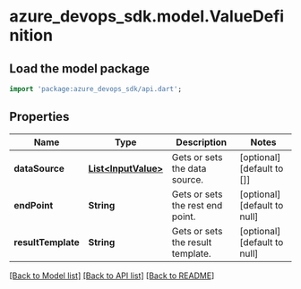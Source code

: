 # azure_devops_sdk.model.ValueDefinition

## Load the model package
```dart
import 'package:azure_devops_sdk/api.dart';
```

## Properties
Name | Type | Description | Notes
------------ | ------------- | ------------- | -------------
**dataSource** | [**List&lt;InputValue&gt;**](InputValue.md) | Gets or sets the data source. | [optional] [default to []]
**endPoint** | **String** | Gets or sets the rest end point. | [optional] [default to null]
**resultTemplate** | **String** | Gets or sets the result template. | [optional] [default to null]

[[Back to Model list]](../README.md#documentation-for-models) [[Back to API list]](../README.md#documentation-for-api-endpoints) [[Back to README]](../README.md)


